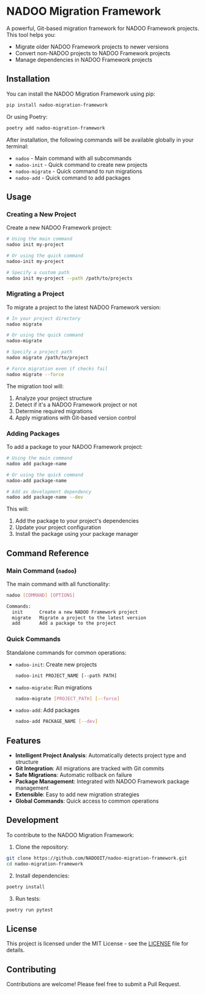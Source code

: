 # NADOO Migration Framework

A powerful, Git-based migration framework for NADOO Framework projects. This tool helps you:
- Migrate older NADOO Framework projects to newer versions
- Convert non-NADOO projects to NADOO Framework projects
- Manage dependencies in NADOO Framework projects

## Installation

You can install the NADOO Migration Framework using pip:

```bash
pip install nadoo-migration-framework
```

Or using Poetry:

```bash
poetry add nadoo-migration-framework
```

After installation, the following commands will be available globally in your terminal:

- `nadoo` - Main command with all subcommands
- `nadoo-init` - Quick command to create new projects
- `nadoo-migrate` - Quick command to run migrations
- `nadoo-add` - Quick command to add packages

## Usage

### Creating a New Project

Create a new NADOO Framework project:

```bash
# Using the main command
nadoo init my-project

# Or using the quick command
nadoo-init my-project

# Specify a custom path
nadoo init my-project --path /path/to/projects
```

### Migrating a Project

To migrate a project to the latest NADOO Framework version:

```bash
# In your project directory
nadoo migrate

# Or using the quick command
nadoo-migrate

# Specify a project path
nadoo migrate /path/to/project

# Force migration even if checks fail
nadoo migrate --force
```

The migration tool will:
1. Analyze your project structure
2. Detect if it's a NADOO Framework project or not
3. Determine required migrations
4. Apply migrations with Git-based version control

### Adding Packages

To add a package to your NADOO Framework project:

```bash
# Using the main command
nadoo add package-name

# Or using the quick command
nadoo-add package-name

# Add as development dependency
nadoo add package-name --dev
```

This will:
1. Add the package to your project's dependencies
2. Update your project configuration
3. Install the package using your package manager

## Command Reference

### Main Command (`nadoo`)

The main command with all functionality:

```bash
nadoo [COMMAND] [OPTIONS]

Commands:
  init      Create a new NADOO Framework project
  migrate   Migrate a project to the latest version
  add       Add a package to the project
```

### Quick Commands

Standalone commands for common operations:

- `nadoo-init`: Create new projects
  ```bash
  nadoo-init PROJECT_NAME [--path PATH]
  ```

- `nadoo-migrate`: Run migrations
  ```bash
  nadoo-migrate [PROJECT_PATH] [--force]
  ```

- `nadoo-add`: Add packages
  ```bash
  nadoo-add PACKAGE_NAME [--dev]
  ```

## Features

- **Intelligent Project Analysis**: Automatically detects project type and structure
- **Git Integration**: All migrations are tracked with Git commits
- **Safe Migrations**: Automatic rollback on failure
- **Package Management**: Integrated with NADOO Framework package management
- **Extensible**: Easy to add new migration strategies
- **Global Commands**: Quick access to common operations

## Development

To contribute to the NADOO Migration Framework:

1. Clone the repository:
```bash
git clone https://github.com/NADOOIT/nadoo-migration-framework.git
cd nadoo-migration-framework
```

2. Install dependencies:
```bash
poetry install
```

3. Run tests:
```bash
poetry run pytest
```

## License

This project is licensed under the MIT License - see the [LICENSE](LICENSE) file for details.

## Contributing

Contributions are welcome! Please feel free to submit a Pull Request.
